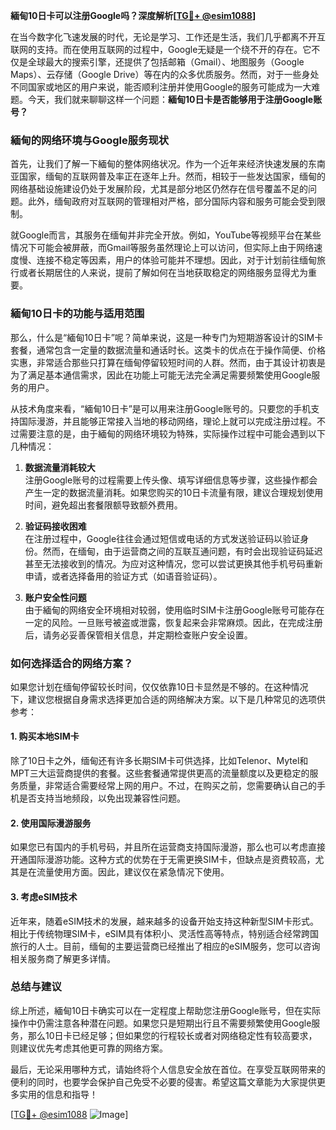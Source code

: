 **緬甸10日卡可以注册Google吗？深度解析[[TG💪+ @esim1088](https://t.me/s/esim1088)]**

在当今数字化飞速发展的时代，无论是学习、工作还是生活，我们几乎都离不开互联网的支持。而在使用互联网的过程中，Google无疑是一个绕不开的存在。它不仅是全球最大的搜索引擎，还提供了包括邮箱（Gmail）、地图服务（Google Maps）、云存储（Google Drive）等在内的众多优质服务。然而，对于一些身处不同国家或地区的用户来说，能否顺利注册并使用Google的服务可能成为一大难题。今天，我们就来聊聊这样一个问题：**緬甸10日卡是否能够用于注册Google账号？**

### **緬甸的网络环境与Google服务现状**

首先，让我们了解一下緬甸的整体网络状况。作为一个近年来经济快速发展的东南亚国家，缅甸的互联网普及率正在逐年上升。然而，相较于一些发达国家，缅甸的网络基础设施建设仍处于发展阶段，尤其是部分地区仍然存在信号覆盖不足的问题。此外，缅甸政府对互联网的管理相对严格，部分国际内容和服务可能会受到限制。

就Google而言，其服务在缅甸并非完全开放。例如，YouTube等视频平台在某些情况下可能会被屏蔽，而Gmail等服务虽然理论上可以访问，但实际上由于网络速度慢、连接不稳定等因素，用户的体验可能并不理想。因此，对于计划前往缅甸旅行或者长期居住的人来说，提前了解如何在当地获取稳定的网络服务显得尤为重要。

### **緬甸10日卡的功能与适用范围**

那么，什么是“緬甸10日卡”呢？简单来说，这是一种专门为短期游客设计的SIM卡套餐，通常包含一定量的数据流量和通话时长。这类卡的优点在于操作简便、价格实惠，非常适合那些只打算在缅甸停留较短时间的人群。然而，由于其设计初衷是为了满足基本通信需求，因此在功能上可能无法完全满足需要频繁使用Google服务的用户。

从技术角度来看，“緬甸10日卡”是可以用来注册Google账号的。只要您的手机支持国际漫游，并且能够正常接入当地的移动网络，理论上就可以完成注册过程。不过需要注意的是，由于緬甸的网络环境较为特殊，实际操作过程中可能会遇到以下几种情况：

1. **数据流量消耗较大**  
   注册Google账号的过程需要上传头像、填写详细信息等步骤，这些操作都会产生一定的数据流量消耗。如果您购买的10日卡流量有限，建议合理规划使用时间，避免超出套餐限额导致额外费用。

2. **验证码接收困难**  
   在注册过程中，Google往往会通过短信或电话的方式发送验证码以验证身份。然而，在缅甸，由于运营商之间的互联互通问题，有时会出现验证码延迟甚至无法接收到的情况。为应对这种情况，您可以尝试更换其他手机号码重新申请，或者选择备用的验证方式（如语音验证码）。

3. **账户安全性问题**  
   由于緬甸的网络安全环境相对较弱，使用临时SIM卡注册Google账号可能存在一定的风险。一旦账号被盗或泄露，恢复起来会非常麻烦。因此，在完成注册后，请务必妥善保管相关信息，并定期检查账户安全设置。

### **如何选择适合的网络方案？**

如果您计划在缅甸停留较长时间，仅仅依靠10日卡显然是不够的。在这种情况下，建议您根据自身需求选择更加合适的网络解决方案。以下是几种常见的选项供参考：

#### **1. 购买本地SIM卡**
除了10日卡之外，缅甸还有许多长期SIM卡可供选择，比如Telenor、Mytel和MPT三大运营商提供的套餐。这些套餐通常提供更高的流量额度以及更稳定的服务质量，非常适合需要经常上网的用户。不过，在购买之前，您需要确认自己的手机是否支持当地频段，以免出现兼容性问题。

#### **2. 使用国际漫游服务**
如果您已有国内的手机号码，并且所在运营商支持国际漫游，那么也可以考虑直接开通国际漫游功能。这种方式的优势在于无需更换SIM卡，但缺点是资费较高，尤其是在流量使用方面。因此，建议仅在紧急情况下使用。

#### **3. 考虑eSIM技术**
近年来，随着eSIM技术的发展，越来越多的设备开始支持这种新型SIM卡形式。相比于传统物理SIM卡，eSIM具有体积小、灵活性高等特点，特别适合经常跨国旅行的人士。目前，缅甸的主要运营商已经推出了相应的eSIM服务，您可以咨询相关服务商了解更多详情。

### **总结与建议**

综上所述，緬甸10日卡确实可以在一定程度上帮助您注册Google账号，但在实际操作中仍需注意各种潜在问题。如果您只是短期出行且不需要频繁使用Google服务，那么10日卡已经足够；但如果您的行程较长或者对网络稳定性有较高要求，则建议优先考虑其他更可靠的网络方案。

最后，无论采用哪种方式，请始终将个人信息安全放在首位。在享受互联网带来的便利的同时，也要学会保护自己免受不必要的侵害。希望这篇文章能为大家提供更多实用的信息和指导！

[[TG💪+ @esim1088](https://t.me/s/esim1088) ![Image](https://i.postimg.cc/4NQfJmqS/Snipaste-2025-05-13-00-14-12.png)]